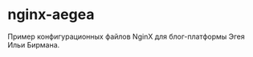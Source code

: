 nginx-aegea
===========

Пример конфигурационных файлов NginX для блог-платформы Эгея Ильи Бирмана.
